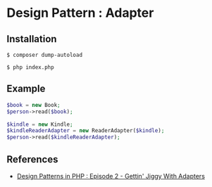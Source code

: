 # Design Pattern : Adapter

## Installation

```console
$ composer dump-autoload

$ php index.php
```

## Example

```php
$book = new Book;
$person->read($book);

$kindle = new Kindle;
$kindleReaderAdapter = new ReaderAdapter($kindle);
$person->read($kindleReaderAdapter);
```

## References
- [Design Patterns in PHP : Episode 2 - Gettin' Jiggy With Adapters](https://laracasts.com/series/design-patterns-in-php/episodes/2)
